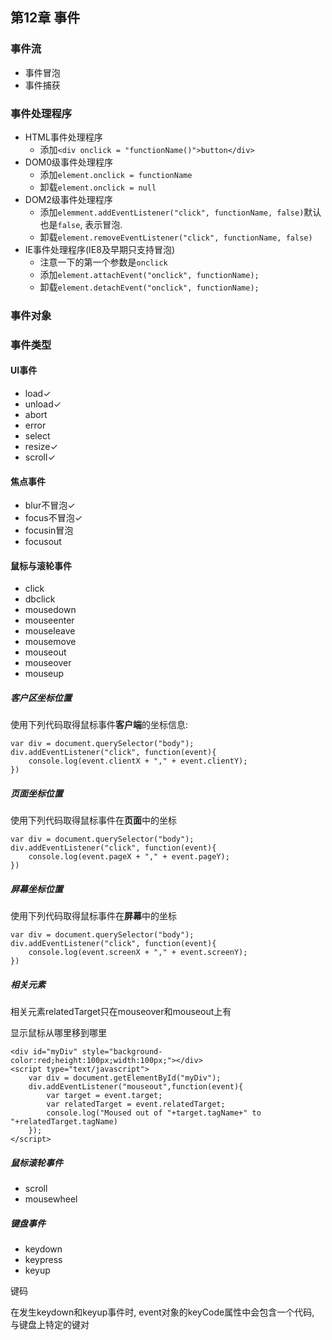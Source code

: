 <link rel="stylesheet" href="http://yandex.st/highlightjs/6.1/styles/default.min.css">
<script src="http://yandex.st/highlightjs/6.1/highlight.min.js"></script>
<script>
    hljs.tabReplace = '    ';
    hljs.initHighlightingOnLoad();
</script>

## 第12章 事件

### 事件流

- 事件冒泡
- 事件捕获

### 事件处理程序

- HTML事件处理程序
	- 添加`<div onclick = "functionName()">button</div>`
- DOM0级事件处理程序
	- 添加`element.onclick = functionName`
	- 卸载`element.onclick = null`
- DOM2级事件处理程序
	- 添加`elemment.addEventListener("click", functionName, false)`默认也是`false`, 表示冒泡.
	- 卸载`element.removeEventListener("click", functionName, false)`
- IE事件处理程序(IE8及早期只支持冒泡)
	- 注意一下的第一个参数是`onclick`
	- 添加`element.attachEvent("onclick", functionName);`
	- 卸载`element.detachEvent("onclick", functionName);`

### 事件对象

### 事件类型

#### UI事件

- load✓
- unload✓
- abort
- error
- select
- resize✓
- scroll✓

#### 焦点事件

- blur不冒泡✓
- focus不冒泡✓
- focusin冒泡
- focusout

#### 鼠标与滚轮事件

- click
- dbclick
- mousedown
- mouseenter
- mouseleave
- mousemove
- mouseout
- mouseover
- mouseup

##### 客户区坐标位置

使用下列代码取得鼠标事件**客户端**的坐标信息:

	var div = document.querySelector("body");
	div.addEventListener("click", function(event){
		console.log(event.clientX + "," + event.clientY);
	})

##### 页面坐标位置

使用下列代码取得鼠标事件在**页面**中的坐标

	var div = document.querySelector("body");
	div.addEventListener("click", function(event){
		console.log(event.pageX + "," + event.pageY);
	})

##### 屏幕坐标位置

使用下列代码取得鼠标事件在**屏幕**中的坐标

	var div = document.querySelector("body");
	div.addEventListener("click", function(event){
		console.log(event.screenX + "," + event.screenY);
	})	

##### 相关元素

相关元素relatedTarget只在mouseover和mouseout上有

显示鼠标从哪里移到哪里

	<div id="myDiv" style="background-color:red;height:100px;width:100px;"></div>
	<script type="text/javascript">
		var div = document.getElementById("myDiv");
		div.addEventListener("mouseout",function(event){
			var target = event.target;
			var relatedTarget = event.relatedTarget;
			console.log("Moused out of "+target.tagName+" to "+relatedTarget.tagName)
		});
	</script>


##### 鼠标滚轮事件

- scroll
- mousewheel

##### 键盘事件

- keydown
- keypress
- keyup

键码

在发生keydown和keyup事件时, event对象的keyCode属性中会包含一个代码, 与键盘上特定的键对






	


	